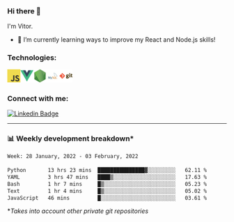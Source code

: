 ### Hi there 👋

I'm Vitor.

- 🌱 I’m currently learning ways to improve my React and Node.js skills!

### Technologies:
<img align="left" alt="Javascript" width="30px" src="https://raw.githubusercontent.com/github/explore/80688e429a7d4ef2fca1e82350fe8e3517d3494d/topics/javascript/javascript.png"/>
<img align="left" alt="VueJs" width="30px" src="https://raw.githubusercontent.com/github/explore/80688e429a7d4ef2fca1e82350fe8e3517d3494d/topics/vue/vue.png"/>
<img align="left" alt="Nodejs" width="30px" src="https://raw.githubusercontent.com/github/explore/80688e429a7d4ef2fca1e82350fe8e3517d3494d/topics/nodejs/nodejs.png" />
<img align="left" alt="Mysql" width="30px" src="https://raw.githubusercontent.com/github/explore/80688e429a7d4ef2fca1e82350fe8e3517d3494d/topics/mysql/mysql.png"/>
<img align="left" alt="Git" width="30px" src="https://raw.githubusercontent.com/github/explore/80688e429a7d4ef2fca1e82350fe8e3517d3494d/topics/git/git.png"/> 

<br /> <br />
### Connect with me:
[![Linkedin Badge](https://img.shields.io/badge/-LinkedIn-blue?style=flat-square&logo=Linkedin&logoColor=white&link=https://www.linkedin.com/in/felipefialho)](https://www.linkedin.com/in/vitorlc)

---

<!-- <p align="center"> <img src="https://komarev.com/ghpvc/?username=vitorlc&label=👀" alt="eitchtee" /> </p> -->
### :bar_chart: Weekly development breakdown*
<!--START_SECTION:waka-->
```text
Week: 28 January, 2022 - 03 February, 2022

Python       13 hrs 23 mins  ███████████████▓░░░░░░░░░   62.11 % 
YAML         3 hrs 47 mins   ████▒░░░░░░░░░░░░░░░░░░░░   17.63 % 
Bash         1 hr 7 mins     █▒░░░░░░░░░░░░░░░░░░░░░░░   05.23 % 
Text         1 hr 4 mins     █▒░░░░░░░░░░░░░░░░░░░░░░░   05.02 % 
JavaScript   46 mins         █░░░░░░░░░░░░░░░░░░░░░░░░   03.61 % 
```
<!--END_SECTION:waka-->

**Takes into account other private git repositories*

